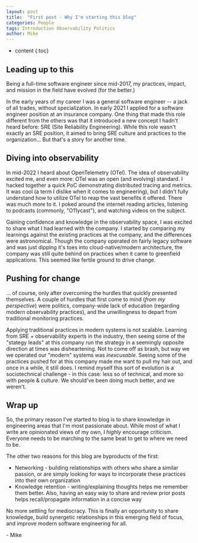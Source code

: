 ```yaml
---
layout: post
title:  "First post - Why I'm starting this blog"
categories: People
tags: Introduction Observability Politics
author: Mike
---
```


* content
{:toc}

## Leading up to this
Being a full-time software engineer since mid-2017, my practices, impact, and mission in the field have evolved (for the better.)

In the early years of my career I was a general software engineer -- a jack of all trades, without specialization. In early 2021 I applied for a software engineer position at an insurance company. One thing that made this role different from the others was that it introduced a new concept I hadn't heard before: SRE (Site Reliability Engineering). While this role wasn't exactly an SRE position, it aimed to bring SRE culture and practices to the organization... But that's a story for another time.

## Diving into observability
In mid-2022 I heard about OpenTelemetry (OTel). The idea of observability excited me, and even more: OTel was an open (and evolving) standard. I hacked together a quick PoC demonstrating distributed tracing and metrics. It was cool (a term I dislike when it comes to engineering), but I didn't fully understand how to utilize OTel to reap the vast benefits it offered. There was much more to it. I poked around the internet reading articles, listening to podcasts (commonly, "O11ycast"), and watching videos on the subject.

Gaining confidence and knowledge in the observability space, I was excited to share what I had learned with the company. I started by comparing my learnings against the existing practices at the company, and the differences were astronomical. Though the company operated on fairly legacy software and was just dipping it's toes into cloud-native/modern architecture, the company was still quite behind on practices when it came to greenfield applications. This seemed like fertile ground to drive change.

## Pushing for change
... of course, only after overcoming the hurdles that quickly presented themselves. A couple of hurdles that first come to mind (*from my perspective*) were politics, company-wide lack of education (regarding modern observability practices), and the unwillingness to depart from traditional monitoring practices.

Applying traditional practices in modern systems is not scalable. Learning from SRE + observability experts in the industry, then seeing some of the "stategy leads" at this company run the strategy in a seemingly opposite direction at times was disheartening. Not to come off as brash, but way we we operated our "modern" systems was *inexcusable*. Seeing some of the practices pushed for at this company made me want to pull my hair out, and once in a while, it still does. I remind myself this sort of evolution is a sociotechnical challenge - in this case: less so of technical, and more so with people & culture. We should've been doing much better, and we weren't.

## Wrap up
So, the primary reason I've started to blog is to share knowledge in engineering areas that I'm most passionate about. While most of what I write are opinionated views of my own, I *highly* encourage criticism. Everyone needs to be marching to the same beat to get to where we need to be.

The other two reasons for this blog are byproducts of the first:
- Networking - building relationships with others who share a similar passion, or are simply looking for ways to incorporate these practices into their own organization
- Knowledge retention - writing/explaining thoughts helps me remember them better. Also, having an easy way to share and review prior posts helps recall/propagate information in a concise way

No more settling for mediocracy. This is finally an opportunity to share knowledge, build synergetic relationships in this emerging field of focus, and improve modern software engineering for all.

\- Mike
